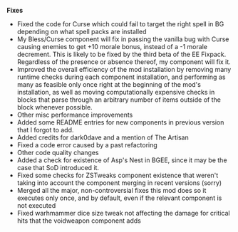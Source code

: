 **Fixes**
- Fixed the code for Curse which could fail to target the right spell in BG depending on what spell packs are installed
- My Bless/Curse component will fix in passing the vanilla bug with Curse causing enemies to get +10 morale bonus, instead of a -1 morale decrement. This is likely to be fixed by the third beta of the EE Fixpack. Regardless of the presence or absence thereof, my component will fix it.
- Improved the overall efficiency of the mod installation by removing many runtime checks during each component installation, and performing as many as feasible only once right at the beginning of the mod's installation, as well as moving computationally expensive checks in blocks that parse through an arbitrary number of items outside of the block whenever possible.
- Other misc performance improvements
- Added some README entries for new components in previous version that I forgot to add.
- Added credits for dark0dave and a mention of The Artisan
- Fixed a code error caused by a past refactoring
- Other code quality changes
- Added a check for existence of Asp's Nest in BGEE, since it may be the case that SoD introduced it.
- Fixed some checks for ZSTweaks component existence that weren't taking into account the component merging in recent versions (sorry)
- Merged all the major, non-controversial fixes this mod does so it executes only once, and by default, even if the relevant component is not executed
- Fixed warhmammer dice size tweak not affecting the damage for critical hits that the voidweapon component adds
